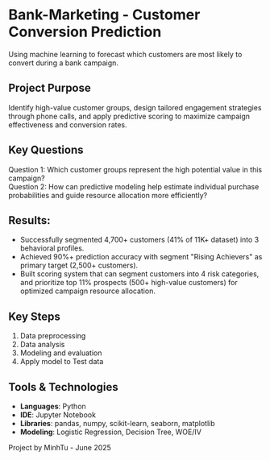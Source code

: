 # Bank-Marketing - Customer Conversion Prediction
Using machine learning to forecast which customers are most likely to convert during a bank campaign.

## Project Purpose
Identify high-value customer groups, design tailored engagement strategies through phone calls, and apply predictive scoring to maximize campaign effectiveness and conversion rates.

## Key Questions
Question 1: Which customer groups represent the high potential value in this campaign?  
Question 2: How can predictive modeling help estimate individual purchase probabilities and guide resource allocation more efficiently?

## Results: 	
- Successfully segmented 4,700+ customers (41% of 11K+ dataset) into 3 behavioral profiles.
- Achieved 90%+ prediction accuracy with segment "Rising Achievers" as primary target (2,500+ customers).
- Built scoring system that can segment customers into 4 risk categories, and prioritize top 11% prospects (500+ high-value customers) for optimized campaign resource allocation.

## Key Steps
1. Data preprocessing
2. Data analysis
3. Modeling and evaluation
4. Apply model to Test data

## Tools & Technologies
- **Languages**: Python
- **IDE**: Jupyter Notebook
- **Libraries**: pandas, numpy, scikit-learn, seaborn, matplotlib
- **Modeling**: Logistic Regression, Decision Tree, WOE/IV

Project by MinhTu - June 2025
